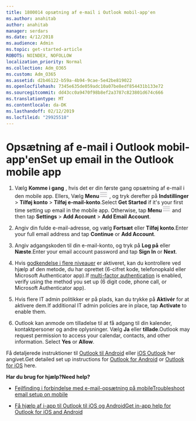 ```yaml
---
title: 1800014 opsætning af e-mail i Outlook mobil-app'en
ms.author: anahitab
author: anahitab
manager: serdars
ms.date: 4/12/2018
ms.audience: Admin
ms.topic: get-started-article
ROBOTS: NOINDEX, NOFOLLOW
localization_priority: Normal
ms.collection: Adm_O365
ms.custom: Adm_O365
ms.assetid: d2b46122-b59a-4b94-9cae-5e42be819022
ms.openlocfilehash: 7345e635de059adc10a07be8edf854431b133e72
ms.sourcegitcommit: dd43cc0a9470f98b8ef2a3787c823801d674c666
ms.translationtype: MT
ms.contentlocale: da-DK
ms.lasthandoff: 02/12/2019
ms.locfileid: "29925518"
---
```

# <a name="set-up-email-in-the-outlook-mobile-app"></a><span data-ttu-id="d05db-102">Opsætning af e-mail i Outlook mobil-app'en</span><span class="sxs-lookup"><span data-stu-id="d05db-102">Set up email in the Outlook mobile app</span></span>

1. <span data-ttu-id="d05db-p101">Vælg **Komme i gang** , hvis det er din første gang opsætning af e-mail i den mobile app. Ellers, Vælg **Menu**![The menuknappen](media/265b9089-9630-42dd-a244-d9a412d8fe47.png) , og tryk derefter på **Indstillinger** \> **Tilføj konto** \> **Tilføj e-mail-konto**.</span><span class="sxs-lookup"><span data-stu-id="d05db-p101">Select **Get Started** if it's your first time setting up email in the mobile app. Otherwise, tap **Menu**![The Menu button](media/265b9089-9630-42dd-a244-d9a412d8fe47.png) and then tap **Settings** \> **Add Account** \> **Add Email Account**.</span></span> 
    
2. <span data-ttu-id="d05db-105">Angiv din fulde e-mail-adresse, og vælg **Fortsæt** eller **Tilføj konto**.</span><span class="sxs-lookup"><span data-stu-id="d05db-105">Enter your full email address and tap **Continue** or **Add Account**.</span></span>
    
3. <span data-ttu-id="d05db-106">Angiv adgangskoden til din e-mail-konto, og tryk på **Log på** eller **Næste**.</span><span class="sxs-lookup"><span data-stu-id="d05db-106">Enter your email account password and tap **Sign In** or **Next**.</span></span> 
    
4. <span data-ttu-id="d05db-107">Hvis [godkendelse i flere niveauer](https://support.office.com/article/8f0454b2-f51a-4d9c-bcde-2c48e41621c6.aspx) er aktiveret, kan du kontrollere ved hjælp af den metode, du har oprettet (6-cifret kode, telefonopkald eller Microsoft Authenticator app).</span><span class="sxs-lookup"><span data-stu-id="d05db-107">If [multi-factor authentication](https://support.office.com/article/8f0454b2-f51a-4d9c-bcde-2c48e41621c6.aspx) is enabled, verify using the method you set up (6 digit code, phone call, or Microsoft Authenticator app).</span></span> 
    
5. <span data-ttu-id="d05db-108">Hvis flere IT admin politikker er på plads, kan du trykke på **Aktivér** for at aktivere dem.</span><span class="sxs-lookup"><span data-stu-id="d05db-108">If additional IT admin policies are in place, tap **Activate** to enable them.</span></span> 
    
6. <span data-ttu-id="d05db-p102">Outlook kan anmode om tilladelse til at få adgang til din kalender, kontaktpersoner og andre oplysninger. Vælg **Ja** eller **tillade**.</span><span class="sxs-lookup"><span data-stu-id="d05db-p102">Outlook may request permission to access your calendar, contacts, and other information. Select **Yes** or **Allow**.</span></span> 
    
<span data-ttu-id="d05db-111">Få detaljerede instruktioner til [Outlook til Android](https://support.office.com/article/886db551-8dfa-4fd5-b835-f8e532091872.aspx) eller [iOS Outlook](https://support.office.com/article/b2de2161-cc1d-49ef-9ef9-81acd1c8e234.aspx) her angivet.</span><span class="sxs-lookup"><span data-stu-id="d05db-111">Get detailed set up instructions for [Outlook for Android](https://support.office.com/article/886db551-8dfa-4fd5-b835-f8e532091872.aspx) or [Outlook for iOS](https://support.office.com/article/b2de2161-cc1d-49ef-9ef9-81acd1c8e234.aspx) here.</span></span> 
  
 <span data-ttu-id="d05db-112">**Har du brug for hjælp?**</span><span class="sxs-lookup"><span data-stu-id="d05db-112">**Need help?**</span></span>
  
- [<span data-ttu-id="d05db-113">Fejlfinding i forbindelse med e-mail-opsætning på mobile</span><span class="sxs-lookup"><span data-stu-id="d05db-113">Troubleshoot email setup on mobile</span></span>](https://support.office.com/article/a264ef01-9c88-48fb-9285-7017e4f31f02.aspx)
    
- [<span data-ttu-id="d05db-114">Få hjælp af i-app til Outlook til iOS og Android</span><span class="sxs-lookup"><span data-stu-id="d05db-114">Get in-app help for Outlook for iOS and Android</span></span>](https://support.office.com/article/218a22d1-9fa5-4889-b689-de1c63493243.aspx#ID0EAABAAA=Contact_Support)
    

